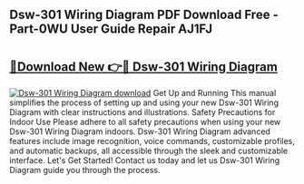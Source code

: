 ## Dsw-301 Wiring Diagram PDF Download Free - Part-0WU User Guide Repair AJ1FJ

# <h2><a href="http://dfkmta.blite.top/?on=Dsw-301+Wiring+Diagram">🔗Download New 👉🔴 Dsw-301 Wiring Diagram</a></h2>

[![Dsw-301 Wiring Diagram download](https://i.imgur.com/lujVjoI.png)](http://dfkmta.blite.top/?on=Dsw-301+Wiring+Diagram)
Get Up and Running This manual simplifies the process of setting up and using your new Dsw-301 Wiring Diagram with clear instructions and illustrations. Safety Precautions for Indoor Use Please adhere to all safety precautions when using your new Dsw-301 Wiring Diagram indoors. Dsw-301 Wiring Diagram advanced features include image recognition, voice commands, customizable profiles, and automatic backups, all accessible through the sleek and customizable interface. Let's Get Started! Contact us today and let us Dsw-301 Wiring Diagram guide you through the process.
